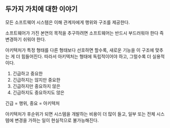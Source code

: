 ## 두가지 가치에 대한 이야기

모든 소프트웨어 시스템은 이해 관계자에게 행위와 구조를 제공한다.

소프트웨어가 가진 본연의 목적을 추구하려면 소프트웨어는 반드시 부드러워야 한다 즉 변경하기 쉬워야 한다.

아키텍처가 특정 형태를 다른 형태보다 선호하면 할수록, 새로운 기능을 이 구조에 맞추는 게 더 힘들어진다. 따라서 아키텍처는 형태에 독립적이어야 하고, 그럴수록 더 실용적이다.

1. 긴급하고 중요한
2. 긴급하지는 않지만 중요한
3. 긴급하지만 중요하지 않은
4. 긴급하지도 중요하지도 않은

긴급 = 행위, 중요 = 아키텍처

아키텍처가 후순위가 되면 시스템을 개발하는 비용이 더 많이 들고, 일부 또는 전체 시스템에 변경을 가하는 일이 현실적으로 불가능해진다.
